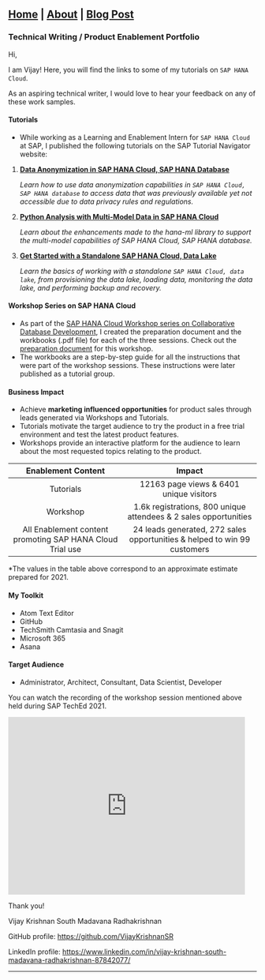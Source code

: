 ## [Home](https://vijaykrishnansr.github.io/) | [About](docs/About.md) | [Blog Post](docs/Blogpost.md)  

### Technical Writing / Product Enablement Portfolio

Hi,

I am Vijay! Here, you will find the links to some of my tutorials on `SAP HANA Cloud`.

As an aspiring technical writer, I would love to hear your feedback on any of these work samples.

#### Tutorials

- While working as a Learning and Enablement Intern for `SAP HANA Cloud` at SAP, I published the following tutorials 
on the SAP Tutorial Navigator website:

1. [**Data Anonymization in SAP HANA Cloud, SAP HANA Database**](https://developers.sap.com/group.hana-cloud-database-data-anonymization.html)

    *Learn how to use data anonymization capabilities in `SAP HANA Cloud, SAP HANA database` to access data that was previously available yet not accessible due to data privacy rules and regulations.*

2. [**Python Analysis with Multi-Model Data in SAP HANA Cloud**](https://developers.sap.com/group.hana-cloud-database-python-multi-model.html)

    *Learn about the enhancements made to the hana-ml library to support the multi-model capabilities of SAP HANA Cloud, SAP HANA database.*

3. [**Get Started with a Standalone SAP HANA Cloud, Data Lake**](https://developers.sap.com/mission.hana-cloud-data-lake-get-started.html)

    *Learn the basics of working with a standalone `SAP HANA Cloud, data lake`, from provisioning the data lake, loading data, monitoring the data lake, and performing backup and recovery.*

#### Workshop Series on SAP HANA Cloud

- As part of the [SAP HANA Cloud Workshop series on Collaborative Database Development](https://event.on24.com/eventRegistration/EventLobbyServletV2?target=reg20V2.jsp&eventid=3342381&sessionid=1&key=E81F3BBAD36BF0C5BE73AFBC18EF81CD&groupId=2764517&sourcepage=register), I created the preparation document and the workbooks (.pdf file) for each of the three sessions. Check out the [preparation document](https://www.sap.com/documents/2021/09/4054ec9c-fa7d-0010-bca6-c68f7e60039b.html) for this workshop.
- The workbooks are a step-by-step guide for all the instructions that were part of the workshop sessions. These instructions were later published as a tutorial group.

#### Business Impact

- Achieve **marketing influenced opportunities** for product sales through leads generated via Workshops and Tutorials.
- Tutorials motivate the target audience to try the product in a free trial environment and test the latest product features.
- Workshops provide an interactive platform for the audience to learn about the most requested topics relating to the product.

|Enablement Content|Impact|
|:----------------:|:--------------:|
|Tutorials         |12163 page views & 6401 unique visitors|
|Workshop          |1.6k registrations, 800 unique attendees & 2 sales opportunities|
|All Enablement content promoting SAP HANA Cloud Trial use|24 leads generated, 272 sales opportunities & helped to win 99 customers|

*The values in the table above correspond to an approximate estimate prepared for 2021.

#### My Toolkit

- Atom Text Editor
- GitHub
- TechSmith Camtasia and Snagit
- Microsoft 365
- Asana

#### Target Audience
- Administrator, Architect, Consultant, Data Scientist, Developer


You can watch the recording of the workshop session mentioned above held during SAP TechEd 2021.  
<iframe width="480" height="360" src="https://www.youtube.com/embed/kRxZ2exSal4" frameborder="0" allowfullscreen></iframe>


Thank you!

Vijay Krishnan South Madavana Radhakrishnan

GitHub profile: <https://github.com/VijayKrishnanSR>

LinkedIn profile: <https://www.linkedin.com/in/vijay-krishnan-south-madavana-radhakrishnan-87842077/>

***
